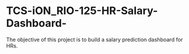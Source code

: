 # TCS-iON_RIO-125-HR-Salary-Dashboard-
The objective of this project is to build a salary prediction dashboard for HRs.
